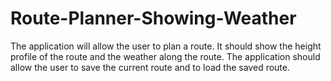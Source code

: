 # Route-Planner-Showing-Weather
The application will allow the user to plan a route. It should show the height profile of the route and the weather along the route. The application should allow the user to save the current route and to load the saved route.
